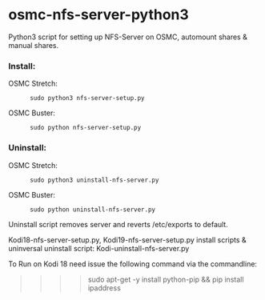 # osmc-nfs-server-python3

Python3 script for setting up NFS-Server on OSMC, automount shares & manual shares. 

<h3>Install:</h3>

OSMC Stretch:
          
          sudo python3 nfs-server-setup.py
          
OSMC Buster:
          
          sudo python nfs-server-setup.py
   

<h3>Uninstall:</h3>

OSMC Stretch:

          sudo python3 uninstall-nfs-server.py
          
OSMC Buster:

          sudo python uninstall-nfs-server.py
          
Uninstall script removes server and reverts /etc/exports to default. 

Kodi18-nfs-server-setup.py, Kodi19-nfs-server-setup.py install scripts & uninversal uninstall script: Kodi-uninstall-nfs-server.py

To Run on Kodi 18 need issue the following command via the commandline: 
>>>>sudo apt-get -y install python-pip && pip install ipaddress

